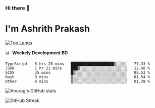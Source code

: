 ### Hi there 👋
# I'm Ashrith Prakash

[![Top Langs](https://github-readme-stats.vercel.app/api/top-langs/?username=xxcheckmatexx&count_private=true&include_all_commits=true&show_icons=true&line_height=20&title_color=FFFFFF&icon_color=FFFFFF&text_color=FFFFFF&bg_color=0D1117&langs_count=8)](https://github.com/anuraghazra/github-readme-stats)

📊 &nbsp;**Weekely Development BD**

<!--START_SECTION:waka-->

```text
TypeScript   8 hrs 20 mins   ███████████████████▒░░░░░   77.33 %
JSON         1 hr 21 mins    ███▒░░░░░░░░░░░░░░░░░░░░░   12.68 %
SCSS         35 mins         █▒░░░░░░░░░░░░░░░░░░░░░░░   05.53 %
Bash         9 mins          ▒░░░░░░░░░░░░░░░░░░░░░░░░   01.54 %
Other        8 mins          ▒░░░░░░░░░░░░░░░░░░░░░░░░   01.39 %
```

<!--END_SECTION:waka-->

![Anurag's GitHub stats](https://github-readme-stats.vercel.app/api?username=xxcheckmatexx&count_private=true&show_icons=true&theme=merko)  

![GitHub Streak](http://github-readme-streak-stats.herokuapp.com?user=xxcheckmatexx&theme=merko&hide_border=true&date_format=M%20j%5B%2C%20Y%5D&fire=DD0E0B)
<br/>
